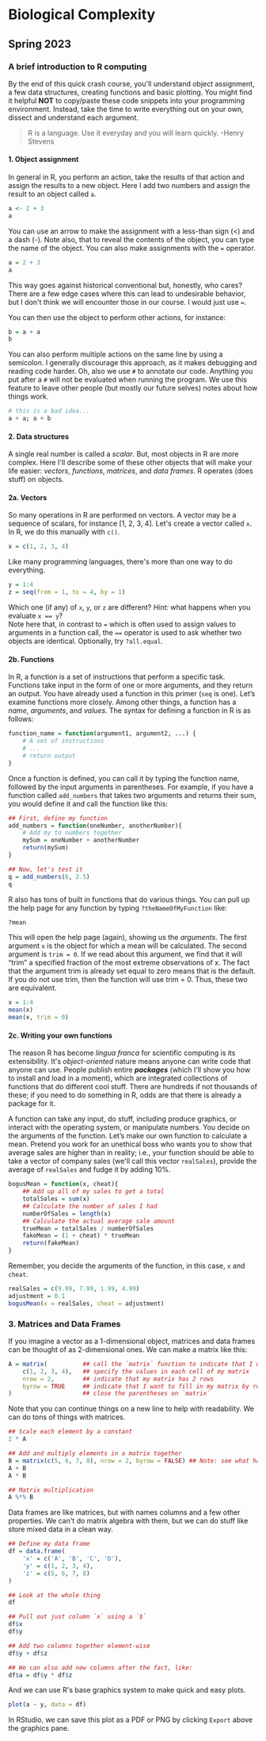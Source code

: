 # Biological Complexity
## Spring 2023
### A brief introduction to R computing

By the end of this quick crash course, you'll understand object assignment, a few data structures, creating functions and basic plotting. 
You might find it helpful **NOT** to copy/paste these code snippets into your programming environment. 
Instead, take the time to write everything out on your own, dissect and understand each argument.
> R is a language. Use it everyday and you will learn quickly.
> -Henry Stevens

#### 1. Object assignment
In general in R, you perform an action, take the results of that action and
assign the results to a new object. Here I add
two numbers and assign the result to an object called `a`.

```r
a <- 2 + 3
a
```
You can use an arrow to make the assignment with a
less-than sign (<) and a dash (-). Note also, that to reveal the contents of the object,
you can type the name of the object. You can also make assignments with the `=` operator.

```r
a = 2 + 3
a
```
This way goes against historical conventional but, honestly, who cares? There are a few edge cases where this can lead
to undesirable behavior, but I don't think we will encounter those in our course. I would just use `=`.

You can then use the object to perform other actions, for instance:

```r
b = a + a
b
```

You can also perform multiple actions on the same line by using a semicolon. 
I generally discourage this approach, as it makes debugging and reading code harder. 
Oh, also we use `#` to annotate our code. Anything you put after a `#` will not be
evaluated when running the program. We use this feature to leave other people
(but mostly our future selves) notes about how things work.

```r
# this is a bad idea...
a + a; a + b
```

#### 2. Data structures
A single real number is called a *scalar*. But, most
objects in R are more complex. Here I'll describe some of these other objects that will make your life easier: *vectors*, *functions*, *matrices*, and *data frames*. 
R operates (does stuff) on objects.

#### 2a. Vectors
So many operations in R are performed on vectors. A vector may be a sequence of scalars, for instance [1, 2, 3, 4]. 
Let's create a vector called `x`. 
In R, we do this manually with `c()`.

```r
x = c(1, 2, 3, 4)
```

Like many programming languages, there's more than one way to do everything.

```r
y = 1:4
z = seq(from = 1, to = 4, by = 1)
```
Which one (if any) of `x`, `y`, or `z` are different? *Hint:* what happens when you evaluate `x == y`?  
Note here that, in contrast to `=` which is often used to assign values to arguments in a function call, 
the `==` operator is used to ask whether two objects are identical. 
Optionally, try `?all.equal`.

#### 2b. Functions
In R, a function is a set of instructions that perform a specific task. 
Functions take input in the form of one or more arguments, and they return an output. 
You have already used a
function in this primer (`seq` is one). 
Let’s examine functions more closely. Among other things, a function has a *name*, *arguments*, and *values*.
The syntax for defining a function in R is as follows:

```r
function_name = function(argument1, argument2, ...) {
    # A set of instructions
    # ...
    # return output
}
```

Once a function is defined, you can call it by typing the function name, 
followed by the input arguments in parentheses. 
For example, if you have a function called `add_numbers` that takes two arguments and returns their sum, 
you would define it and call the function like this:

```r
## First, define my function
add_numbers = function(oneNumber, anotherNumber){
    # Add my to numbers together
    mySum = oneNumber + anotherNumber
    return(mySum)
}

## Now, let's test it
q = add_numbers(6, 2.5)
q
```

R also has tons of built in functions that do various things. You can pull up the help page
for any function by typing `?theNameOfMyFunction` like:

```r
?mean
```

This will open the help page (again), showing us the *arguments*. 
The first argument `x` is the object for which a mean will be calculated. The second argument
is `trim = 0`. If we read about this argument, we find that it will “trim” a specified
fraction of the most extreme observations of x. The fact that the argument trim
is already set equal to zero means that is the default. If you do not use trim,
then the function will use trim = 0. Thus, these two are equivalent.

```r
x = 1:4
mean(x)
mean(x, trim = 0)
```

#### 2c. Writing your own functions
The reason R has become *lingua franca* for scientific computing is its extensibility. 
It's *object-oriented* nature means anyone can write code that anyone can use. 
People publish entire ***packages*** (which I'll show you how to install and load in a moment), 
which are integrated collections of functions that do different cool stuff. 
There are hundreds if not thousands of these; if you need to do something in R, odds are that there is already a package for it.

A function can take any input, do stuff, including produce graphics, or
interact with the operating system, or manipulate numbers. 
You decide on the arguments of the function. 
Let’s make our own function to calculate a mean. 
Pretend you work for an unethical boss who wants you to show that average sales are higher
than in reality; i.e., your function should be able to take a vector of company sales 
(we'll call this vector `realSales`), provide the average of `realSales` and fudge it
by adding 10%.

```r
bogusMean = function(x, cheat){
	## Add up all of my sales to get a total
	totalSales = sum(x)
	## Calculate the number of sales I had
	numberOfSales = length(x)
	## Calculate the actual average sale amount
	trueMean = totalSales / numberOfSales
	fakeMean = (1 + cheat) * trueMean
	return(fakeMean)
}
```

Remember, you decide the arguments of the function, in this case, `x` and `cheat`.

```r
realSales = c(9.99, 7.99, 1.99, 4.99)
adjustment = 0.1
bogusMean(x = realSales, cheat = adjustment)
```

### 3. Matrices and Data Frames
If you imagine a vector as a 1-dimensional object, matrices and data frames can be thought of as 2-dimensional ones.
We can make a matrix like this:

```r
A = matrix(          ## call the `matrix` function to indicate that I want to make a matrix
    c(1, 2, 3, 4),   ## specify the values in each cell of my matrix
    nrow = 2,        ## indicate that my matrix has 2 rows
    byrow = TRUE     ## indicate that I want to fill in my matrix by row
)                    ## close the parentheses on `matrix`
```

Note that you can continue things on a new line to help with readability.
We can do tons of things with matrices.

```r
## Scale each element by a constant
2 * A

## Add and multiply elements in a matrix together
B = matrix(c(5, 6, 7, 8), nrow = 2, byrow = FALSE) ## Note: see what happens with FALSE here?
A + B
A * B

## Matrix multiplication
A %*% B
```
Data frames are like matrices, but with names columns and a few other properties.
We can't do matrix algebra with them, but we can do stuff like store mixed data in a clean way.

```r
## Define my data frame
df = data.frame(
    'x' = c('A', 'B', 'C', 'D'),
    'y' = c(1, 2, 3, 4),
    'z' = c(5, 6, 7, 8)
)

## Look at the whole thing
df

## Pull out just column `x` using a `$`
df$x
df$y

## Add two columns together element-wise
df$y + df$z

## We can also add new columns after the fact, like:
df$a = df$y * df$z
```

And we can use R's base graphics system to make quick and easy plots.

```r
plot(a ~ y, data = df)
```

In RStudio, we can save this plot as a PDF or PNG by clicking `Export` above the graphics pane.
